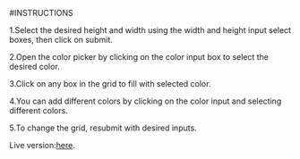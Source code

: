 #INSTRUCTIONS

1.Select the desired height and width using the width and height input select boxes, then click on submit.

2.Open the color picker by clicking on the color input box to select the desired color.

3.Click on any box in the grid to fill with selected color.

4.You can add different colors by clicking on the color input and selecting different colors.

5.To change the grid, resubmit with desired inputs.


Live version:[here](https://github.com/Ochowo/Udacity-Pixel-Art-Game).
